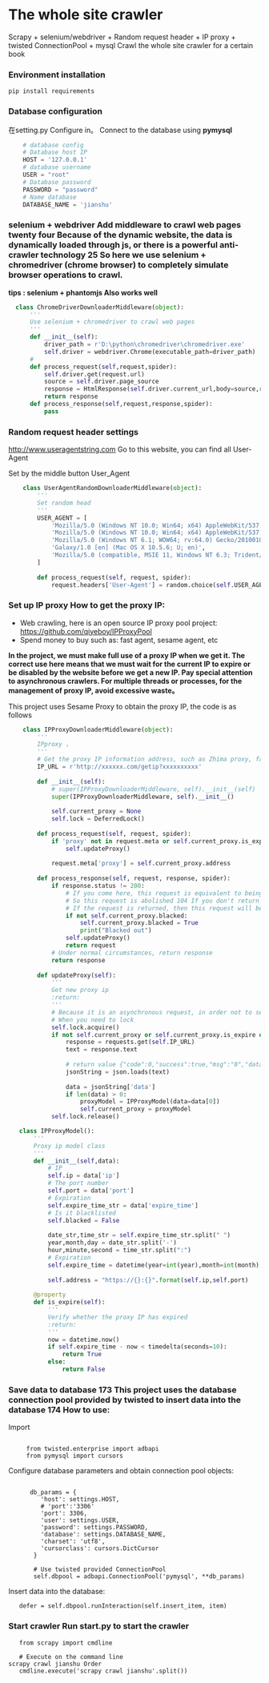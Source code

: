 # The whole site crawler
Scrapy + selenium/webdriver + Random request header + IP proxy + twisted ConnectionPool + mysql Crawl the whole site crawler for a certain book

### Environment installation  
```vim
pip install requirements
```
### Database configuration
在setting.py Configure in。
Connect to the database using **pymysql**

```python
    # database config
    # Database host IP
    HOST = '127.0.0.1'
    # database username
    USER = "root"
    # Database password
    PASSWORD = "password"
    # Name database
    DATABASE_NAME = 'jianshu'
```
### selenium + webdriver Add middleware to crawl web pages twenty four Because of the dynamic website, the data is dynamically loaded through js, or there is a powerful anti-crawler technology 25 So here we use selenium + chromedriver (chrome browser) to completely simulate browser operations to crawl.

**tips : selenium + phantomjs Also works well**
```python
  class ChromeDriverDownloaderMiddleware(object):
      '''
      Use selenium + chromedriver to crawl web pages
      '''
      def __init__(self):
          driver_path = r'D:\python\chromedriver\chromedriver.exe'
          self.driver = webdriver.Chrome(executable_path=driver_path)
      #
      def process_request(self,request,spider):
          self.driver.get(request.url)
          source = self.driver.page_source
          response = HtmlResponse(self.driver.current_url,body=source,request=request)
          return response
      def process_response(self,request,response,spider):
          pass
```


### Random request header settings
 http://www.useragentstring.com
 Go to this website, you can find all
 User-Agent
 
 Set by the middle button User_Agent
 
 ```python
     class UserAgentRandomDownloaderMiddleware(object):
         '''
         Set random head
         '''
         USER_AGENT = [
             'Mozilla/5.0 (Windows NT 10.0; Win64; x64) AppleWebKit/537.36 (KHTML, like Gecko) Chrome/70.0.3538.77 Safari/537.36',
             'Mozilla/5.0 (Windows NT 10.0; Win64; x64) AppleWebKit/537.36 (KHTML like Gecko) Chrome/51.0.2704.79 Safari/537.36 Edge/14.14931',
             'Mozilla/5.0 (Windows NT 6.1; WOW64; rv:64.0) Gecko/20100101 Firefox/64.0',
             'Galaxy/1.0 [en] (Mac OS X 10.5.6; U; en)',
             'Mozilla/5.0 (compatible, MSIE 11, Windows NT 6.3; Trident/7.0; rv:11.0) like Gecko'
         ]
     
         def process_request(self, request, spider):
             request.headers['User-Agent'] = random.choice(self.USER_AGENT)
 ```
 ### Set up IP proxy How to get the proxy IP:
    
   - Web crawling, here is an open source IP proxy pool project:
   https://github.com/qiyeboy/IPProxyPool
   - Spend money to buy such as: fast agent, sesame agent, etc
 
**In the project, we must make full use of a proxy IP when we get it. The correct use here means that we must wait for the current IP to expire or be disabled by the website before we get a new IP. Pay special attention to asynchronous crawlers. For multiple threads or processes, for the management of proxy IP, avoid excessive waste。**

This project uses Sesame Proxy to obtain the proxy IP, the code is as follows
 ```python
     class IPProxyDownloaderMiddleware(object):
         '''
         IPproxy ，
         '''
         # Get the proxy IP information address, such as Zhima proxy, fast proxy, etc.
         IP_URL = r'http://xxxxxx.com/getip?xxxxxxxxxx'
     
         def __init__(self):
             # super(IPProxyDownloaderMiddleware, self).__init__(self)
             super(IPProxyDownloaderMiddleware, self).__init__()
     
             self.current_proxy = None
             self.lock = DeferredLock()
     
         def process_request(self, request, spider):
             if 'proxy' not in request.meta or self.current_proxy.is_expire:
                 self.updateProxy()
     
             request.meta['proxy'] = self.current_proxy.address
     
         def process_response(self, request, response, spider):
             if response.status != 200:
                 # If you come here, this request is equivalent to being recognized as a crawler
                 # So this request is abolished 104 If you don't return the request, then the request is not getting the data
                 # If the request is returned, then this request will be added to the governor again
                 if not self.current_proxy.blacked:
                     self.current_proxy.blacked = True
                     print("Blacked out")
                 self.updateProxy()
                 return request
             # Under normal circumstances, return response
             return response
     
         def updateProxy(self):
             '''
             Get new proxy ip
             :return:
             '''
             # Because it is an asynchronous request, in order not to send too many requests to the Zhima proxy at the same time, here is the proxy IP.
             # When you need to lock
             self.lock.acquire()
             if not self.current_proxy or self.current_proxy.is_expire or self.current_proxy.blacked:
                 response = requests.get(self.IP_URL)
                 text = response.text
     
                 # return value {"code":0,"success":true,"msg":"0","data":[{"ip":"49.70.152.188","port":4207,"expire_time":"2019-05-28 18:53:15"}]}
                 jsonString = json.loads(text)
     
                 data = jsonString['data']
                 if len(data) > 0:
                     proxyModel = IPProxyModel(data=data[0])
                     self.current_proxy = proxyModel
             self.lock.release()
 ```
 
  ```python
     class IPProxyModel():
         '''
         Proxy ip model class
         '''
         def __init__(self,data):
             # IP
             self.ip = data['ip']
             # The port number
             self.port = data['port']
             # Expiration
             self.expire_time_str = data['expire_time']
             # Is it blacklisted
             self.blacked = False
     
             date_str,time_str = self.expire_time_str.split(" ")
             year,month,day = date_str.split('-')
             hour,minute,second = time_str.split(":")
             # Expiration
             self.expire_time = datetime(year=int(year),month=int(month),day=int(day),hour=int(hour),minute=int(minute),second=int(second))
     
             self.address = "https://{}:{}".format(self.ip,self.port)
     
         @property
         def is_expire(self):
             '''
             Verify whether the proxy IP has expired
             :return:
             '''
             now = datetime.now()
             if self.expire_time - now < timedelta(seconds=10):
                 return True
             else:
                 return False
  ```
  
  ### Save data to database 173 This project uses the database connection pool provided by twisted to insert data into the database 174 How to use:
  
  Import
```pyhton
    
     from twisted.enterprise import adbapi
     from pymysql import cursors
   ```
  Configure database parameters and obtain connection pool objects:
  
  ```pyhton
      
        db_params = {
           'host': settings.HOST,
           # 'port':'3306'
           'port': 3306,
           'user': settings.USER,
           'password': settings.PASSWORD,
           'database': settings.DATABASE_NAME,
           'charset': 'utf8',
           'cursorclass': cursors.DictCursor
         }
         
         # Use twisted provided ConnectionPool
         self.dbpool = adbapi.ConnectionPool('pymysql', **db_params)
   ```
   
   Insert data into the database:
   
 ```pyhton
    defer = self.dbpool.runInteraction(self.insert_item, item)
  ```
  
  ### Start crawler Run start.py to start the crawler
  
   ```pyhton
      from scrapy import cmdline
      
      # Execute on the command line
 scrapy crawl jianshu Order
      cmdline.execute('scrapy crawl jianshu'.split())
   ```
